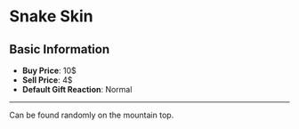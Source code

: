 # Snake Skin

## Basic Information

- **Buy Price**: 10$
- **Sell Price**: 4$
- **Default Gift Reaction**: Normal

---
Can be found randomly on the mountain top.
